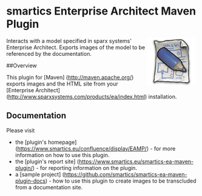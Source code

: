smartics Enterprise Architect Maven Plugin
==========================================

<img align="right" src="https://raw.githubusercontent.com/smartics/smartics-ea-maven-plugin/master/src/site/resources/images/logos/icon-128x128.png" alt="Project Logo" hspace="5">

Interacts with a model specified in sparx systems' Enterprise Architect. Exports images of the model to be referenced by the documentation.

##Overview

This plugin for [Maven] (http://maven.apache.org/) exports images and the HTML site from your 
[Enterprise Architect] (http://www.sparxsystems.com/products/ea/index.html) installation.

## Documentation

Please visit

* the [plugin's homepage] (https://www.smartics.eu/confluence/display/EAMP/) - for more information on how to use this plugin.
* the [plugin's report site] (https://www.smartics.eu/smartics-ea-maven-plugin/) - for reporting information on the plugin.
* a [sample project] (https://github.com/smartics/smartics-ea-maven-plugin-docs) - how to use this plugin to create images to be transcluded from a documentation site.
